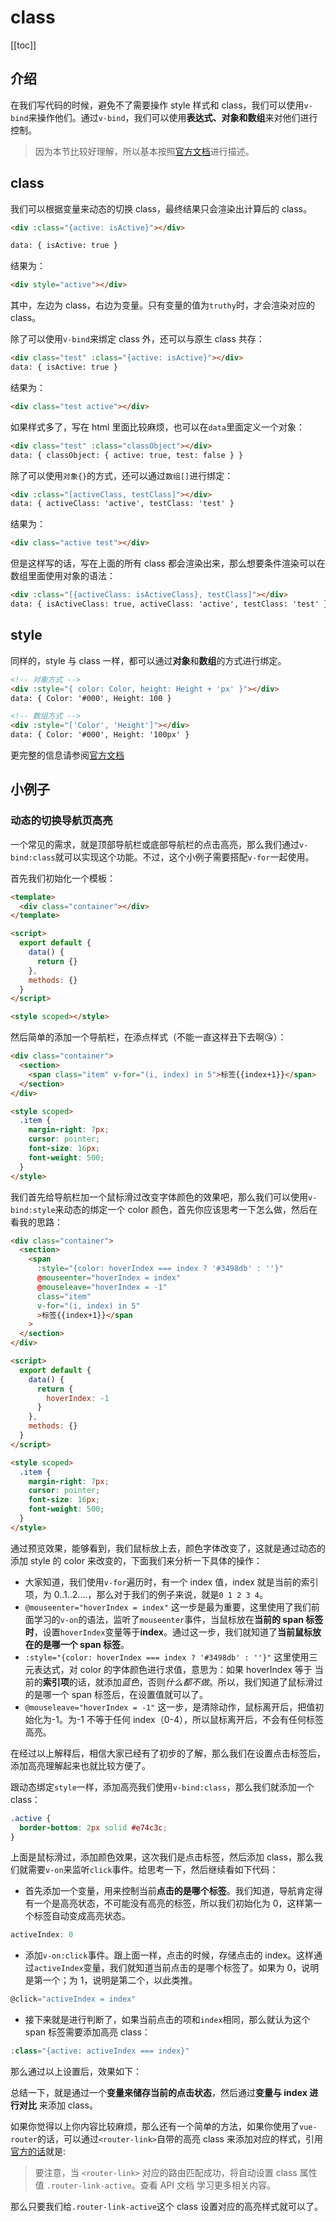 # class

[[toc]]

## 介绍

在我们写代码的时候，避免不了需要操作 style 样式和 class，我们可以使用`v-bind`来操作他们。通过`v-bind`，我们可以使用**表达式、对象和数组**来对他们进行控制。

> 因为本节比较好理解，所以基本按照[官方文档](https://cn.vuejs.org/v2/guide/class-and-style.html)进行描述。

## class

我们可以根据变量来动态的切换 class，最终结果只会渲染出计算后的 class。

```html
<div :class="{active: isActive}"></div>

data: { isActive: true }
```

结果为：

```html
<div style="active"></div>
```

其中，左边为 class，右边为变量。只有变量的值为`truthy`时，才会渲染对应的 class。

除了可以使用`v-bind`来绑定 class 外，还可以与原生 class 共存：

```html
<div class="test" :class="{active: isActive}"></div>
data: { isActive: true }
```

结果为：

```html
<div class="test active"></div>
```

如果样式多了，写在 html 里面比较麻烦，也可以在`data`里面定义一个对象：

```html
<div class="test" :class="classObject"></div>
data: { classObject: { active: true, test: false } }
```

除了可以使用`对象{}`的方式，还可以通过`数组[]`进行绑定：

```html
<div :class="[activeClass, testClass]"></div>
data: { activeClass: 'active', testClass: 'test' }
```

结果为：

```html
<div class="active test"></div>
```

但是这样写的话，写在上面的所有 class 都会渲染出来，那么想要条件渲染可以在数组里面使用对象的语法：

```html
<div :class="[{activeClass: isActiveClass}, testClass]"></div>
data: { isActiveClass: true, activeClass: 'active', testClass: 'test' }
```

## style

同样的，style 与 class 一样，都可以通过**对象**和**数组**的方式进行绑定。

```html
<!-- 对象方式 -->
<div :style="{ color: Color, height: Height + 'px' }"></div>
data: { Color: '#000', Height: 100 }

<!-- 数组方式 -->
<div :style="['Color', 'Height']"></div>
data: { Color: '#000', Height: '100px' }
```

更完整的信息请参阅[官方文档](https://cn.vuejs.org/v2/guide/class-and-style.html)

## 小例子

### 动态的切换导航页高亮

一个常见的需求，就是顶部导航栏或底部导航栏的点击高亮，那么我们通过`v-bind:class`就可以实现这个功能。不过，这个小例子需要搭配`v-for`一起使用。

首先我们初始化一个模板：

```html
<template>
  <div class="container"></div>
</template>

<script>
  export default {
    data() {
      return {}
    },
    methods: {}
  }
</script>

<style scoped></style>
```

然后简单的添加一个导航栏，在添点样式（不能一直这样丑下去啊:kissing_heart:）：

```html
<div class="container">
  <section>
    <span class="item" v-for="(i, index) in 5">标签{{index+1}}</span>
  </section>
</div>

<style scoped>
  .item {
    margin-right: 7px;
    cursor: pointer;
    font-size: 16px;
    font-weight: 500;
  }
</style>
```

我们首先给导航栏加一个鼠标滑过改变字体颜色的效果吧，那么我们可以使用`v-bind:style`来动态的绑定一个 color 颜色，首先你应该思考一下怎么做，然后在看我的思路：

```html
<div class="container">
  <section>
    <span
      :style="{color: hoverIndex === index ? '#3498db' : ''}"
      @mouseenter="hoverIndex = index"
      @mouseleave="hoverIndex = -1"
      class="item"
      v-for="(i, index) in 5"
      >标签{{index+1}}</span
    >
  </section>
</div>

<script>
  export default {
    data() {
      return {
        hoverIndex: -1
      }
    },
    methods: {}
  }
</script>

<style scoped>
  .item {
    margin-right: 7px;
    cursor: pointer;
    font-size: 16px;
    font-weight: 500;
  }
</style>
```

<class-example1-1 style="margin: 35px 0;" />

通过预览效果，能够看到，我们鼠标放上去，颜色字体改变了，这就是通过动态的添加 style 的 color 来改变的，下面我们来分析一下具体的操作：

- 大家知道，我们使用`v-for`遍历时，有一个 index 值，index 就是当前的索引项，为 0..1..2....，那么对于我们的例子来说，就是`0 1 2 3 4`。
- `@mouseenter="hoverIndex = index"` 这一步是最为重要，这里使用了我们前面学习的`v-on`的语法，监听了`mouseenter`事件，当鼠标放在**当前的 span 标签时**，设置`hoverIndex`变量等于**index**。通过这一步，我们就知道了**当前鼠标放在的是哪一个 span 标签**。
- `:style="{color: hoverIndex === index ? '#3498db' : ''}"` 这里使用三元表达式，对 color 的字体颜色进行求值，意思为：如果 hoverIndex 等于 当前的**索引项**的话，就添加*蓝色*，否则*什么都不做*。所以，我们知道了鼠标滑过的是哪一个 span 标签后，在设置值就可以了。
- `@mouseleave="hoverIndex = -1"` 这一步，是清除动作，鼠标离开后，把值初始化为-1。为-1 不等于任何 index（0-4），所以鼠标离开后，不会有任何标签高亮。

在经过以上解释后，相信大家已经有了初步的了解，那么我们在设置点击标签后，添加高亮理解起来也就比较方便了。

跟动态绑定`style`一样，添加高亮我们使用`v-bind:class`，那么我们就添加一个 class：

```css
.active {
  border-bottom: 2px solid #e74c3c;
}
```

上面是鼠标滑过，添加颜色效果，这次我们是点击标签，然后添加 class，那么我们就需要`v-on`来监听`click`事件。给思考一下，然后继续看如下代码：

- 首先添加一个变量，用来控制当前**点击的是哪个标签**。我们知道，导航肯定得有一个是高亮状态，不可能没有高亮的标签，所以我们初始化为 0，这样第一个标签自动变成高亮状态。

```js
activeIndex: 0
```

- 添加`v-on:click`事件。跟上面一样，点击的时候，存储点击的 index。这样通过`activeIndex`变量，我们就知道当前点击的是哪个标签了。如果为 0，说明是第一个；为 1，说明是第二个，以此类推。

```js
@click="activeIndex = index"
```

- 接下来就是进行判断了，如果当前点击的项和`index`相同，那么就认为这个 span 标签需要添加高亮 class：

```js
:class="{active: activeIndex === index}"
```

那么通过以上设置后，效果如下：

<class-example1-2 style="margin: 35px 0;" />

总结一下，就是通过一个**变量来储存当前的点击状态**，然后通过**变量与 index 进行对比** 来添加 class。

如果你觉得以上你内容比较麻烦，那么还有一个简单的方法，如果你使用了`vue-router`的话，可以通过`<router-link>`自带的高亮 class 来添加对应的样式，引用[官方的话](https://router.vuejs.org/zh/guide/#javascript)就是:

> 要注意，当 `<router-link>` 对应的路由匹配成功，将自动设置 class 属性值 `.router-link-active`。查看 API 文档 学习更多相关内容。

那么只要我们给`.router-link-active`这个 class 设置对应的高亮样式就可以了。
